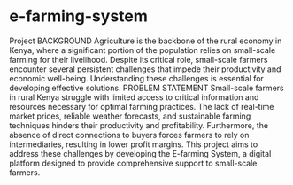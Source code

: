 # e-farming-system
Project
BACKGROUND
Agriculture is the backbone of the rural economy in Kenya, where a significant portion of the population relies on small-scale farming for their livelihood. Despite its critical role, small-scale farmers encounter several persistent challenges that impede their productivity and economic well-being. Understanding these challenges is essential for developing effective solutions.
PROBLEM STATEMENT
Small-scale farmers in rural Kenya struggle with limited access to critical information and resources necessary for optimal farming practices. The lack of real-time market prices, reliable weather forecasts, and sustainable farming techniques hinders their productivity and profitability. Furthermore, the absence of direct connections to buyers forces farmers to rely on intermediaries, resulting in lower profit margins. This project aims to address these challenges by developing the E-farming System, a digital platform designed to provide comprehensive support to small-scale farmers.

